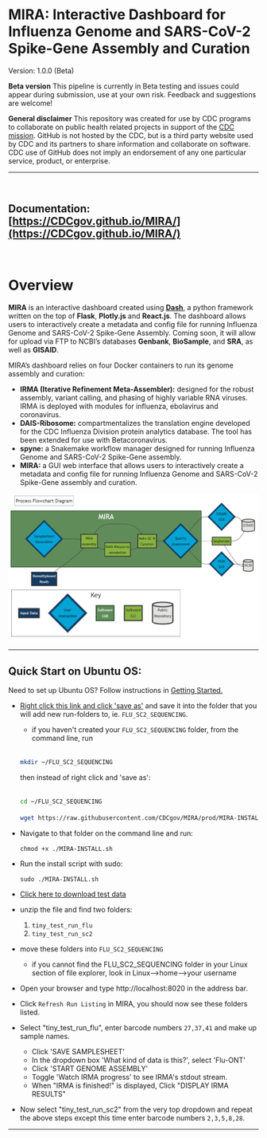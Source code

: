 
# MIRA: Interactive Dashboard for Influenza Genome and SARS-CoV-2 Spike-Gene Assembly and Curation

Version: 1.0.0 (Beta)

**Beta version** This pipeline is currently in Beta testing and issues
could appear during submission, use at your own risk. Feedback and
suggestions are welcome!

**General disclaimer** This repository was created for use by CDC
programs to collaborate on public health related projects in support of
the [CDC mission](https://www.cdc.gov/about/organization/mission.htm).
GitHub is not hosted by the CDC, but is a third party website used by
CDC and its partners to share information and collaborate on software.
CDC use of GitHub does not imply an endorsement of any one particular
service, product, or enterprise.

<hr>
<br>

## **Documentation: [https://CDCgov.github.io/MIRA/](https://CDCgov.github.io/MIRA/)**

<br>

# Overview

**MIRA** is an interactive dashboard created using **[Dash](https://dash.plotly.com/introduction)**, a python framework
written on the top of **Flask**, **Plotly.js** and **React.js**. The dashboard
allows users to interactively create a metadata and config file for
running Influenza Genome and SARS-CoV-2 Spike-Gene Assembly. Coming soon, it
will allow for upload via FTP to NCBI’s databases
**Genbank**, **BioSample**, and **SRA**, as well as **GISAID**.


MIRA’s dashboard relies on four Docker containers to run its genome assembly and curation: 

- **IRMA (Iterative Refinement Meta-Assembler):** designed for the robust assembly, variant calling, and phasing of highly variable RNA viruses. IRMA is deployed with modules for influenza, ebolavirus and coronavirus.
- **DAIS-Ribosome:** compartmentalizes the translation engine developed for the CDC Influenza Division protein analytics database. The tool has been extended for use with Betacoronavirus.
- **spyne:** a Snakemake workflow manager designed for running Influenza Genome and SARS-CoV-2 Spike-Gene assembly.
- **MIRA:** a GUI web interface that allows users to interactively create a metadata and config file for running Influenza Genome and SARS-CoV-2 Spike-Gene assembly and curation.

![](man/figures/mira_flowchart_mermaid.png)

<hr>

## Quick Start on Ubuntu OS:
Need to set up Ubuntu OS? Follow instructions in [Getting Started.](https://cdcgov.github.io/MIRA/articles/getting-started.html)
- <a href="https://raw.githubusercontent.com/CDCgov/MIRA/prod/MIRA-INSTALL.sh" download>Right click this link and click 'save as'</a> and save it into the folder that you will add new run-folders to, ie. `FLU_SC2_SEQUENCING`.
  - if you haven't created your `FLU_SC2_SEQUENCING` folder, from the command line, run 
  
   ```bash
   
   mkdir ~/FLU_SC2_SEQUENCING
   ```

  then instead of right click and 'save as':
   
   ```bash

   cd ~/FLU_SC2_SEQUENCING

   wget https://raw.githubusercontent.com/CDCgov/MIRA/prod/MIRA-INSTALL.sh
   ```
   
- Navigate to that folder on the command line and run:

    ```
    chmod +x ./MIRA-INSTALL.sh
    ```
    
- Run the install script with sudo:

    ```
    sudo ./MIRA-INSTALL.sh
    ```
    
- [Click here to download test data](https://centersfordiseasecontrol.sharefile.com/d-sb2d3b06e9ef946cf89e1a43c5a141a3f)
- unzip the file and find two folders:
    1. `tiny_test_run_flu`
    2. `tiny_test_run_sc2`
- move these folders into `FLU_SC2_SEQUENCING`
  - if you cannot find the FLU_SC2_SEQUENCING folder in your Linux section of file explorer, look in Linux-->home-->your username

- Open your browser and type http://localhost:8020 in the address bar.
- Click `Refresh Run Listing` in MIRA, you should now see these folders listed.
- Select "tiny_test_run_flu", enter barcode numbers `27,37,41` and make up sample names.
  - Click 'SAVE SAMPLESHEET'
  - In the dropdown box 'What kind of data is this?', select 'Flu-ONT'
  - Click 'START GENOME ASSEMBLY'
  - Toggle 'Watch IRMA progress' to see IRMA's stdout stream.
  - When "IRMA is finished!" is displayed,  Click "DISPLAY IRMA RESULTS"
- Now select "tiny_test_run_sc2" from the very top dropdown and repeat the above steps except this time enter barcode numbers `2,3,5,8,28`.
    
<hr>
